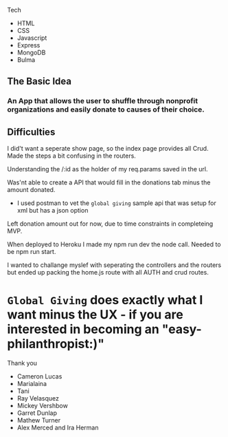  Tech 
 - HTML 
 - CSS 
 - Javascript 
 - Express
 - MongoDB
 - Bulma

## The Basic Idea 
### An App that allows the user to shuffle through nonprofit organizations and easily donate to causes of their choice. 

## Difficulties 
I did't want a seperate show page, so the index page provides all Crud. Made the steps a bit confusing in the routers.  

Understanding the /:id as the holder of my req.params saved in the url.  

Was'nt able to create a API that would fill in the donations tab minus the amount donated. 

- I used postman to vet the `global giving` sample api that was setup for xml but has a json option

Left donation amount out for now, due to time constraints in completeing MVP. 

When deployed to Heroku I made my npm run dev the node call. Needed to be npm run start. 

I wanted to challange myslef with seperating the controllers and the routers but ended up packing the home.js route with all AUTH and crud routes. 

# `Global Giving` does exactly what I want minus the UX - if you are interested in becoming an "easy- philanthropist:)"

Thank you
- Cameron Lucas 
- Marialaina
- Tani 
- Ray Velasquez
- Mickey Vershbow 
- Garret Dunlap 
- Mathew Turner
- Alex Merced 
and Ira Herman 